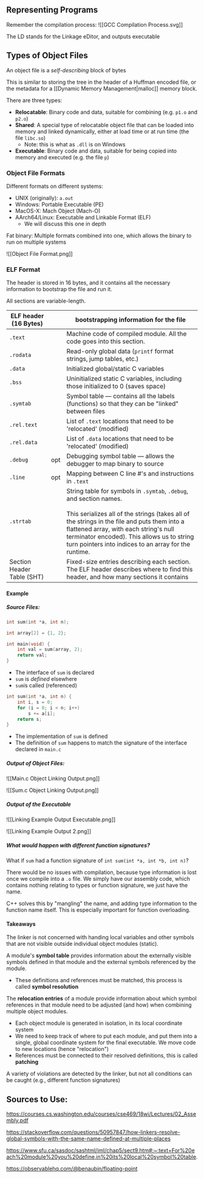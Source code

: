 ## Representing Programs

Remember the compilation process:
![[GCC Compilation Process.svg]]

The LD stands for the Linkage eDitor, and outputs executable

## Types of Object Files

An object file is a _self-describing_ block of bytes

This is similar to storing the tree in the header of a Huffman encoded file, or the metadata for a [[Dynamic Memory Management|malloc]] memory block.

There are three types:
- **Relocatable**: Binary code and data, suitable for combining (e.g. `p1.o` and `p2.o`)
- **Shared**: A special type of relocatable object file that can be loaded into memory and linked dynamically, either at load time or at run time (the file `libc.so`)
  - Note: this is what as `.dll` is on Windows
- **Executable**: Binary code and data, suitable for being copied into memory and executed (e.g. the file `p`)

### Object File Formats

Different formats on different systems:

- UNIX (originally): `a.out`
- Windows: Portable Executable (PE)
- MacOS-X: Mach Object (Mach-O)
- AArch64/Linux: Executable and Linkable Format (ELF)
  - We will discuss this one in depth

Fat binary: Multiple formats combined into one, which allows the binary to run on multiple systems

![[Object File Format.png]]

### ELF Format

The header is stored in 16 bytes, and it contains all the necessary information to bootstrap the file and run it.

All sections are variable-length.

| ELF header (16 Bytes)      |     | bootstrapping information for the file                                                                                                                                                                                                                                                                                   |
| -------------------------- | --- | ------------------------------------------------------------------------------------------------------------------------------------------------------------------------------------------------------------------------------------------------------------------------------------------------------------------------ |
| `.text`                    |     | Machine code of compiled module. All the code goes into this section.                                                                                                                                                                                                                                                    |
| `.rodata`                  |     | Read-only global data (`printf` format strings, jump tables, etc.)                                                                                                                                                                                                                                                       |
| `.data`                    |     | Initialized global/static C variables                                                                                                                                                                                                                                                                                    |
| `.bss`                     |     | Uninitialized static C variables, including those initialized to 0 (saves space)                                                                                                                                                                                                                                         |
| `.symtab`                  |     | Symbol table — contains all the labels (functions) so that they can be "linked" between files                                                                                                                                                                                                                            |
| `.rel.text`                |     | List of `.text` locations that need to be 'relocated' (modified)                                                                                                                                                                                                                                                         |
| `.rel.data`                |     | List of `.data` locations that need to be 'relocated' (modified)                                                                                                                                                                                                                                                         |
| `.debug`                   | opt | Debugging symbol table — allows the debugger to map binary to source                                                                                                                                                                                                                                                     |
| `.line`                    | opt | Mapping between C line #'s and instructions in `.text`                                                                                                                                                                                                                                                                   |
| `.strtab`                  |     | String table for symbols in `.symtab`, `.debug`, and section names. <br><br>This serializes all of the strings (takes all of the strings in the file and puts them into a flattened array, with each string's null terminator encoded). This allows us to string turn pointers into indices to an array for the runtime. |
| Section Header Table (SHT) |     | Fixed-size entries describing each section. The ELF header describes where to find this header, and how many sections it contains                                                                                                                                                                                        |

#### Example

##### Source Files:

```c main.c
int sum(int *a, int n);

int array[2] = {1, 2};

int main(void) {
	int val = sum(array, 2);
	return val;
}
```

- The interface of `sum` is declared
- `sum` is _defined_ elsewhere
- `sum`is called (referenced)

```c sum.c
int sum(int *a, int n) {
	int i, s = 0;
	for (i = 0; i < n; i++)
		s += a[i];
	return s;
}
```

- The implementation of `sum` is defined
- The definition of `sum` happens to match the signature of the interface declared in `main.c`

##### Output of Object Files:

![[Main.c Object Linking Output.png]]

![[Sum.c Object Linking Output.png]]

##### Output of the Executable

![[Linking Example Output Executable.png]]

![[Linking Example Output 2.png]]

##### What would happen with different function signatures?

What if `sum` had a function signature of `int sum(int *a, int *b, int n)`?

There would be no issues with compilation, because type information is lost once we compile into a `.o` file. We simply have our assembly code, which contains nothing relating to types or function signature, we just have the name.

C++ solves this by "mangling" the name, and adding type information to the function name itself. This is especially important for function overloading.

#### Takeaways

The linker is not concerned with handing local variables and other symbols that are not visible outside individual object modules (static).

A module's **symbol table** provides information about the externally visible symbols defined in that module and the external symbols referenced by the module.

- These definitions and references must be matched, this process is called **symbol resolution**

The **relocation entries** of a module provide information about which symbol references in that module need to be adjusted (and how) when combining multiple object modules.

- Each object module is generated in isolation, in its local coordinate system
- We need to keep track of where to put each module, and put them into a single, global coordinate system for the final executable. We move code to new locations (hence "relocation")
- References must be connected to their resolved definitions, this is called **patching**

A variety of violations are detected by the linker, but not all conditions can be caught (e.g., different function signatures)

## Sources to Use:

https://courses.cs.washington.edu/courses/cse469/18wi/Lectures/02_Assembly.pdf

https://stackoverflow.com/questions/50957847/how-linkers-resolve-global-symbols-with-the-same-name-defined-at-multiple-places

https://www.sfu.ca/sasdoc/sashtml/iml/chap5/sect9.htm#:~:text=For%20each%20module%20you%20define,in%20its%20local%20symbol%20table.

https://observablehq.com/@benaubin/floating-point
